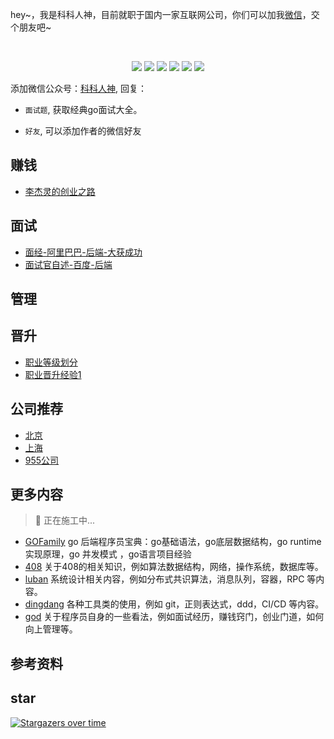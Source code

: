 <!--
 * @Author: shgopher shgopher@gmail.com
 * @Date: 2023-01-06 20:01:53
 * @LastEditors: shgopher shgopher@gmail.com
 * @LastEditTime: 2023-06-20 20:09:46
 * @FilePath: /god/README.md
 * @Description: 
 * 
 * Copyright (c) 2023 by shgopher shgopher@gmail.com, All Rights Reserved. 
-->
<p align="left">
hey~，我是科科人神，目前就职于国内一家互联网公司，你们可以加我<a href="#wechat.png">微信</a>，交个朋友吧~
</p>
<br>
<p align="center">
<a href='#wechat.png'
 target="_blank"><img src="https://img.shields.io/static/v1?label=%E7%A7%91%E7%A7%91%E4%BA%BA%E7%A5%9E&message=%E5%85%AC%E4%BC%97%E5%8F%B7&color="></a>
<a href="https://www.youtube.com/channel/UCK8wjBe9sh4VHSowLQmWOzg" target="_blank"><img src="https://img.shields.io/static/v1?label=youtube&message=YouTube&color=red"></a>
<a href="https://space.bilibili.com/478621088" target="_blank"><img src="https://img.shields.io/static/v1?label=bilibili&message=b%E7%AB%99&color=blue"></a>
<a href="https://www.zhihu.com/people/shgopher" target="_blank"><img src="https://img.shields.io/static/v1?label=zhihu&message=%E7%9F%A5%E4%B9%8E&color=blue"></a>
<a href="https://blog.csdn.net/zyfljxzby" target="_blank"><img src="https://img.shields.io/static/v1?label=csdn&message=CSDN&color=red"></a>
<a href="https://www.toutiao.com/c/user/token/MS4wLjABAAAAIGeO1-kCUelF-G8GW3AvJlrEL7tiO24WHJmnX4nV1bs" target="_blank"><img src="https://img.shields.io/static/v1?label=toutiao&message=%E5%A4%B4%E6%9D%A1&color=red"></a>
</p>
添加微信公众号：<a href="#wechat.png">科科人神</a>, 回复：

- `面试题`, 获取经典go面试大全。

- `好友`, 可以添加作者的微信好友

                                                          
## 赚钱
- [李杰灵的创业之路](./%E8%B5%9A%E9%92%B1/创业经验/李杰灵.md)
## 面试
- [面经-阿里巴巴-后端-大获成功](./面经/阿里巴巴/面经一/READMD.md) 
- [面试官自述-百度-后端](./面经/百度/面试官自述一/README.md)
## 管理
## 晋升
- [职业等级划分](./晋升/职业等级划分/README.md)
- [职业晋升经验1](./晋升/职业晋升经验/职业晋升经验1/README.md)
## 公司推荐
- [北京](./公司推荐/北京)
- [上海](./公司推荐/上海)
- [955公司](https://github.com/formulahendry/955.WLB)
## 更多内容
> 👷 正在施工中...

- [GOFamily](https://github.com/shgopher/GOFamily) go 后端程序员宝典：go基础语法，go底层数据结构，go runtime 实现原理，go 并发模式 ，go语言项目经验
- [408](https://github.com/shgopher/408) 关于408的相关知识，例如算法数据结构，网络，操作系统，数据库等。
- [luban](https://github.com/shgopher/luban) 系统设计相关内容，例如分布式共识算法，消息队列，容器，RPC 等内容。
- [dingdang](https://github.com/shgopher/dingdang) 各种工具类的使用，例如 git，正则表达式，ddd，CI/CD 等内容。
- [god](https://github.com/shgopher/god) 关于程序员自身的一些看法，例如面试经历，赚钱窍门，创业门道，如何向上管理等。

## 参考资料
                                                                        
## star
                                     
[![Stargazers over time](https://starchart.cc/shgopher/god.svg)](https://starchart.cc/shgopher/god)
